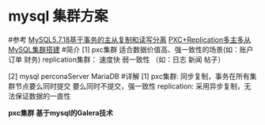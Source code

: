 # mysql 集群方案

#参考
[MySQL5.7.18基于事务的主从复制和读写分离](https://blog.csdn.net/lvshaorong/article/details/80471878)
[PXC+Replication多主多从MySQL集群搭建](https://blog.csdn.net/lvshaorong/article/details/80523749)
#简介
[1]
pxc集群  适合数据价值高、强一致性的场景(如：账户 订单 财务)
replication集群： 速度快 弱一致性   （如：日志 新闻 帖子）

[2]
mysql  perconaServer MariaDB
#详解
[1]
pxc集群: 同步复制，事务在所有集群节点要么同时提交 要么同时不提交，强一致性
replication: 采用异步复制，无法保证数据的一直性

**pxc集群 基于mysql的Galera技术**





















